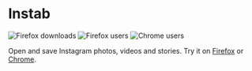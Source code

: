 # Instab

![Firefox downloads](https://img.shields.io/amo/dw/instab.svg)
![Firefox users](https://img.shields.io/amo/users/instab.svg)
![Chrome users](https://img.shields.io/chrome-web-store/users/lgainibigpieikbapnhjkikfpapilcjb.svg)

Open and save Instagram photos, videos and stories. Try it on [Firefox](https://addons.mozilla.org/firefox/addon/instab) or [Chrome](https://chrome.google.com/webstore/detail/instab/lgainibigpieikbapnhjkikfpapilcjb).